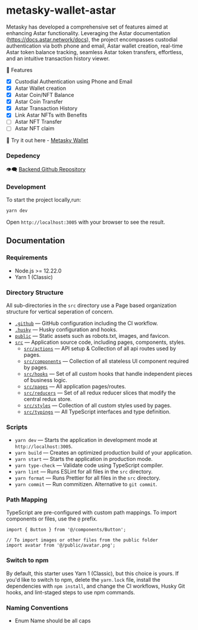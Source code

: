 # metasky-wallet-astar

Metasky has developed a comprehensive set of features aimed at enhancing Astar functionality. Leveraging the Astar documentation (https://docs.astar.network/docs), 
the project encompasses custodial authentication via both phone and email, Astar wallet creation, real-time Astar token balance tracking, seamless Astar token transfers, effortless, and an intuitive transaction history viewer.

:rocket: Features 

- [X] Custodial Authentication using Phone and Email
- [X] Astar Wallet creation
- [X] Astar Coin/NFT Balance
- [X] Astar Coin Transfer
- [X] Astar Transaction History
- [X] Link Astar NFTs with Benefits
- [ ] Astar NFT Transfer
- [ ] Astar NFT claim

:dizzy: Try it out here - [Metasky Wallet](https://astar.metasky.me)

### Depedency 

:eye_speech_bubble: [Backend Github Repository](https://github.com/metaskylabs/metasky-wallet-astar-be)

### Development

To start the project locally,run:

```bash
yarn dev
```

Open `http://localhost:3005` with your browser to see the result.

## Documentation

### Requirements

- Node.js >= 12.22.0
- Yarn 1 (Classic)

### Directory Structure
All sub-directories in the `src` directory use a Page based organization structure for vertical seperation of concern.

- [`.github`](.github) — GitHub configuration including the CI workflow.<br>
- [`.husky`](.husky) — Husky configuration and hooks.<br>
- [`public`](src/public) — Static assets such as robots.txt, images, and favicon.<br>
- [`src`](./src) — Application source code, including pages, components, styles.
  - [`src/actions`](./src/actions) — API setup & Collection of all api routes used by pages.
  - [`src/components`](./src/components) — Collection of all stateless UI component required by pages.
  - [`src/hooks`](./src/hooks) — Set of all custom hooks that handle independent pieces of business logic.
  - [`src/pages`](./src/pages) — All application pages/routes.
  - [`src/reducers`](./src/reducers) — Set of all redux reducer slices that modify the central redux store.
  - [`src/styles`](./src/styles) — Collection of all custom styles used by pages.
  - [`src/typings`](./src/typings) — All TypeScript interfaces and type definition.

### Scripts

- `yarn dev` — Starts the application in development mode at `http://localhost:3005`.
- `yarn build` — Creates an optimized production build of your application.
- `yarn start` — Starts the application in production mode.
- `yarn type-check` — Validate code using TypeScript compiler.
- `yarn lint` — Runs ESLint for all files in the `src` directory.
- `yarn format` — Runs Prettier for all files in the `src` directory.
- `yarn commit` — Run commitizen. Alternative to `git commit`.

### Path Mapping

TypeScript are pre-configured with custom path mappings. To import components or files, use the `@` prefix.

```tsx
import { Button } from '@/components/Button';

// To import images or other files from the public folder
import avatar from '@/public/avatar.png';
```

### Switch to npm

By default, this starter uses Yarn 1 (Classic), but this choice is yours. If you'd like to switch to npm, delete the `yarn.lock` file, install the dependencies with `npm install`, and change the CI workflows, Husky Git hooks, and lint-staged steps to use npm commands.


### Naming Conventions

- Enum Name should be all caps
